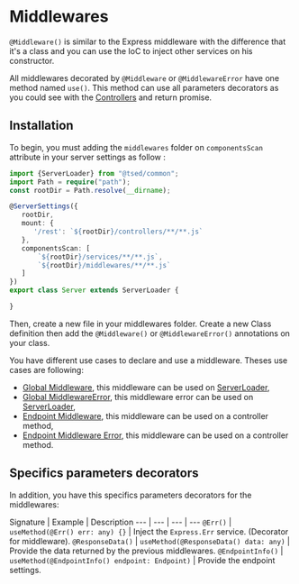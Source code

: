 # Middlewares

`@Middleware()` is similar to the Express middleware with the difference that it's a class and you can use the IoC 
to inject other services on his constructor.

All middlewares decorated by `@Middleware` or `@MiddlewareError` have one method named `use()`. 
This method can use all parameters decorators as you could see with the [Controllers](/docs/controllers.md) and return promise.

## Installation

To begin, you must adding the `middlewares` folder on `componentsScan` attribute in your server settings as follow :
 
```typescript
import {ServerLoader} from "@tsed/common";
import Path = require("path");
const rootDir = Path.resolve(__dirname);

@ServerSettings({
   rootDir,
   mount: {
      '/rest': `${rootDir}/controllers/**/**.js`
   },
   componentsScan: [
       `${rootDir}/services/**/**.js`,
       `${rootDir}/middlewares/**/**.js`
   ]
})
export class Server extends ServerLoader {

}
```
Then, create a new file in your middlewares folder. Create a new Class definition then add the `@Middleware()` 
or `@MiddlewareError()` annotations on your class.

You have different use cases to declare and use a middleware. Theses use cases are following:

 * [Global Middleware](/docs/middlewares/global-middleware.md), this middleware can be used on [ServerLoader](/api/common/server/components/ServerLoader.md),
 * [Global MiddlewareError](/docs/middlewares/global-error-middleware.md), this middleware error can be used on [ServerLoader](/api/common/server/components/ServerLoader.md),
 * [Endpoint Middleware](/docs/middlewares/endpoint-middleware.md), this middleware can be used on a controller method,
 * [Endpoint Middleware Error](/docs/middlewares/endpoint-error-middleware.md), this middleware can be used on a controller method.

## Specifics parameters decorators

In addition, you have this specifics parameters decorators for the middlewares:

Signature | Example | Description
--- | --- | --- | ---
`@Err()` | `useMethod(@Err() err: any) {}` | Inject the `Express.Err` service. (Decorator for middleware).
`@ResponseData()` | `useMethod(@ResponseData() data: any)` | Provide the data returned by the previous middlewares.
`@EndpointInfo()` | `useMethod(@EndpointInfo() endpoint: Endpoint)` | Provide the endpoint settings.
